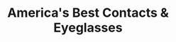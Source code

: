 ---
title: "America's Best Contacts & Eyeglasses"
url: /columbia/americas-best-contacts-and-eyeglasses-forest-drive/
shop: optician
---